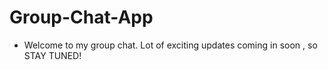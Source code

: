 # Group-Chat-App
-   Welcome to my group chat. Lot of exciting updates coming in soon , so STAY TUNED!
